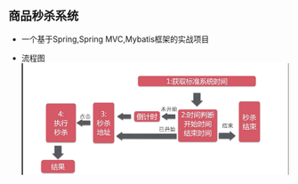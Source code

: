 ## 商品秒杀系统  


* 一个基于Spring,Spring MVC,Mybatis框架的实战项目



* 流程图
![](https://github.com/Gan-Jason/Seckill-System/blob/master/system-architecture.png?raw=true)

